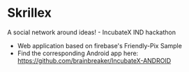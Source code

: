 # Skrillex
A social network around ideas! - IncubateX IND hackathon

- Web application based on firebase's Friendly-Pix Sample 
- Find the corresponding Android app here: https://github.com/brainbreaker/IncubateX-ANDROID

